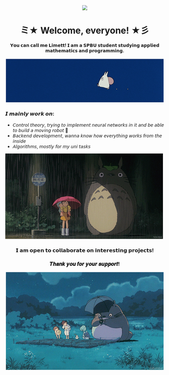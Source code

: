 <div align="center">
  <img src="https://github.com/limett17/limett17/blob/main/gifs/bb2bd06afd95e9cd0f370cdc622a66bf.gif">
  <h1>ミ★ Welcome, everyone! ★彡</h1>
  <h4>𝗬𝗼𝘂 𝗰𝗮𝗻 𝗰𝗮𝗹𝗹 𝗺𝗲 𝗟𝗶𝗺𝗲𝘁𝘁! 𝗜 𝗮𝗺 𝗮 𝗦𝗣𝗕𝗨 𝘀𝘁𝘂𝗱𝗲𝗻𝘁 𝘀𝘁𝘂𝗱𝘆𝗶𝗻𝗴 𝗮𝗽𝗽𝗹𝗶𝗲𝗱 𝗺𝗮𝘁𝗵𝗲𝗺𝗮𝘁𝗶𝗰𝘀 𝗮𝗻𝗱 𝗽𝗿𝗼𝗴𝗿𝗮𝗺𝗺𝗶𝗻𝗴.</h4>
</div>

<div align="center">
  
</div>

<div align="center">
  <img src="https://github.com/limett17/limett17/blob/main/gifs/33d4b1695d567bdc8a70e627fc6eac2a (1).gif">
</div>
<div style="display: inline-block; width=45%;">
<h3>𝙄 𝙢𝙖𝙞𝙣𝙡𝙮 𝙬𝙤𝙧𝙠 𝙤𝙣:</h3>
<ul>
<li>𝘊𝘰𝘯𝘵𝘳𝘰𝘭 𝘵𝘩𝘦𝘰𝘳𝘺, 𝘵𝘳𝘺𝘪𝘯𝘨 𝘵𝘰 𝘪𝘮𝘱𝘭𝘦𝘮𝘦𝘯𝘵 𝘯𝘦𝘶𝘳𝘢𝘭 𝘯𝘦𝘵𝘸𝘰𝘳𝘬𝘴 𝘪𝘯 𝘪𝘵 𝘢𝘯𝘥 𝘣𝘦 𝘢𝘣𝘭𝘦 𝘵𝘰 𝘣𝘶𝘪𝘭𝘥 𝘢 𝘮𝘰𝘷𝘪𝘯𝘨 𝘳𝘰𝘣𝘰𝘵 🤖</li>
<li>𝘉𝘢𝘤𝘬𝘦𝘯𝘥 𝘥𝘦𝘷𝘦𝘭𝘰𝘱𝘮𝘦𝘯𝘵, 𝘸𝘢𝘯𝘯𝘢 𝘬𝘯𝘰𝘸 𝘩𝘰𝘸 𝘦𝘷𝘦𝘳𝘺𝘵𝘩𝘪𝘯𝘨 𝘸𝘰𝘳𝘬𝘴 𝘧𝘳𝘰𝘮 𝘵𝘩𝘦 𝘪𝘯𝘴𝘪𝘥𝘦</li>
<li>𝘈𝘭𝘨𝘰𝘳𝘪𝘵𝘩𝘮𝘴, 𝘮𝘰𝘴𝘵𝘭𝘺 𝘧𝘰𝘳 𝘮𝘺 𝘶𝘯𝘪 𝘵𝘢𝘴𝘬𝘴</li>
</ul>
</div>
<img src="https://github.com/limett17/limett17/blob/main/gifs/3d2d416c53e6d0b2d6b157edf1e4b1db.gif" style="display: inline-block; width=45%;"></img>


<div align="center">
  
<h3>𝗜 𝗮𝗺 𝗼𝗽𝗲𝗻 𝘁𝗼 𝗰𝗼𝗹𝗹𝗮𝗯𝗼𝗿𝗮𝘁𝗲 𝗼𝗻 𝗶𝗻𝘁𝗲𝗿𝗲𝘀𝘁𝗶𝗻𝗴 𝗽𝗿𝗼𝗷𝗲𝗰𝘁𝘀!</h3>
</div>


<div align="center">
  <h3>𝑻𝒉𝒂𝒏𝒌 𝒚𝒐𝒖 𝒇𝒐𝒓 𝒚𝒐𝒖𝒓 𝒔𝒖𝒑𝒑𝒐𝒓𝒕!</h3>
  <img src="https://github.com/limett17/limett17/blob/main/gifs/b632c0849ecde88c23e7d90fe174d7c5.gif">
</div>
